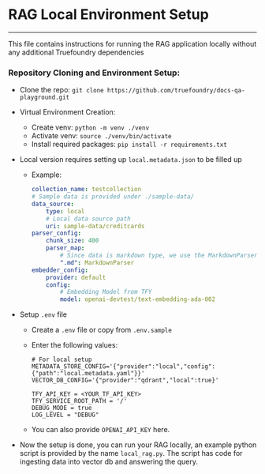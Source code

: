 # RAG Local Environment Setup

---

This file contains instructions for running the RAG application locally without any additional Truefoundry dependencies

### Repository Cloning and Environment Setup:

-   Clone the repo: `git clone https://github.com/truefoundry/docs-qa-playground.git`
-   Virtual Environment Creation:
    -   Create venv: `python -m venv ./venv`
    -   Activate venv: `source ./venv/bin/activate`
    -   Install required packages: `pip install -r requirements.txt`
-   Local version requires setting up `local.metadata.json` to be filled up

    -   Example:

        ```yaml
        collection_name: testcollection
        # Sample data is provided under ./sample-data/
        data_source:
            type: local
            # Local data source path
            uri: sample-data/creditcards
        parser_config:
            chunk_size: 400
            parser_map:
                # Since data is markdown type, we use the MarkdownParser
                ".md": MarkdownParser
        embedder_config:
            provider: default
            config:
                # Embedding Model from TFY
                model: openai-devtest/text-embedding-ada-002
        ```

-   Setup `.env` file

    -   Create a `.env` file or copy from `.env.sample`
    -   Enter the following values:

        ```env
        # For local setup
        METADATA_STORE_CONFIG='{"provider":"local","config":{"path":"local.metadata.yaml"}}'
        VECTOR_DB_CONFIG='{"provider":"qdrant","local":true}'

        TFY_API_KEY = <YOUR_TF_API_KEY>
        TFY_SERVICE_ROOT_PATH = '/'
        DEBUG_MODE = true
        LOG_LEVEL = "DEBUG"
        ```

    -   You can also provide `OPENAI_API_KEY` here.

-   Now the setup is done, you can run your RAG locally, an example python script is provided by the name `local_rag.py`. The script has code for ingesting data into vector db and answering the query.

